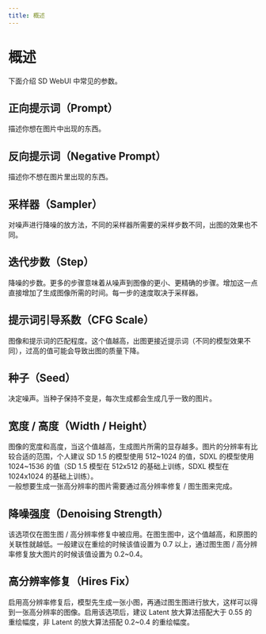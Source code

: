 ```yaml
---
title: 概述
---
```

# 概述
下面介绍 SD WebUI 中常见的参数。

## 正向提示词（Prompt）
描述你想在图片中出现的东西。

## 反向提示词（Negative Prompt）
描述你不想在图片里出现的东西。

## 采样器（Sampler）
对噪声进行降噪的放方法，不同的采样器所需要的采样步数不同，出图的效果也不同。

## 迭代步数（Step）
降噪的步数。更多的步骤意味着从噪声到图像的更小、更精确的步骤。增加这一点直接增加了生成图像所需的时间。每一步的速度取决于采样器。

## 提示词引导系数（CFG Scale）
图像和提示词的匹配程度。这个值越高，出图更接近提示词（不同的模型效果不同），过高的值可能会导致出图的质量下降。

## 种子（Seed）
决定噪声。当种子保持不变是，每次生成都会生成几乎一致的图片。

## 宽度 / 高度（Width / Height）
图像的宽度和高度，当这个值越高，生成图片所需的显存越多。图片的分辨率有比较合适的范围，个人建议 SD 1.5 的模型使用 512~1024 的值，SDXL 的模型使用 1024~1536 的值（SD 1.5 模型在 512x512 的基础上训练，SDXL 模型在 1024x1024 的基础上训练）。  
一般想要生成一张高分辨率的图片需要通过高分辨率修复 / 图生图来完成。

## 降噪强度（Denoising Strength）
该选项仅在图生图 / 高分辨率修复中被应用。在图生图中，这个值越高，和原图的关联性就越低。一般建议在重绘的时候该值设置为 0.7 以上，通过图生图 / 高分辨率修复放大图片的时候该值设置为 0.2~0.4。

## 高分辨率修复（Hires Fix）
启用高分辨率修复后，模型先生成一张小图，再通过图生图进行放大，这样可以得到一张高分辨率的图像。启用该选项后，建议 Latent 放大算法搭配大于 0.55 的重绘幅度，非 Latent 的放大算法搭配 0.2~0.4 的重绘幅度。